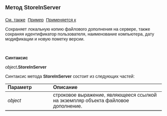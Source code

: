<html>
<head>
<title>Файловое дополнение\StoreInServer</title>
</head>

<body>

<p><strong><font size="4" face="Arial">Метод StoreInServer<br>
<br>
</font></strong><font face="Arial"><a href="../AsAttachment.html">См. 
также</a>&nbsp;
<u>Пример</u>&nbsp; <a href="../AsAttachment.html">Применяется к</a></font></p>

<p><font face="Arial">Сохраняет локальную копию файлового дополнения 
на сервере, также сохраняя идентификатор пользователя, наименование компьютера, 
дату модификации и новую пометку версии.</font></p>

<p class="label">&nbsp;</p>

<p class="label"><font face="Arial"><b>Синтаксис</b></font></p>

<p><font face="Arial"><em>object</em><strong>.StoreInServer</strong></font></p>

<p><font face="Arial">Синтаксис метода <strong>StoreInServer</strong>
состоит из следующих частей:</font></p>

<table border="1" cellPadding="5" cols="2" frame="below" rules="rows">
<TBODY>
  <tr vAlign="top">
    <td class="label" width="29%"><font face="Arial"><b>Параметр</b></font></td>
    <td class="label" width="71%"><font face="Arial"><strong>Описание</strong></font></td>
  </tr>
  <tr>
    <td width="29%"><em><font face="Arial">object</font></em></td>
    <td width="71%"><font face="Arial">строковое выражение, являющееся 
	ссылкой на экземпляр объекта файловое дополнение.</font></td>
  </tr>
</TBODY>
</table>
</body>
</html>
